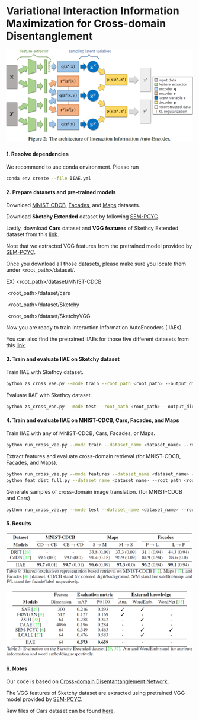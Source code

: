 # Variational Interaction Information Maximization for Cross-domain Disentanglement

![IIAE](IIAE.PNG)



#### 1. Resolve dependencies

We recommend to use conda environment. Please run

```sh
conda env create --file IIAE.yml
```

#### 2. Prepare datasets and pre-trained models

Download [MNIST-CDCB](https://github.com/agonzgarc/cross-domain-disen), [Facades](https://github.com/phillipi/pix2pix), and [Maps](https://github.com/phillipi/pix2pix) datasets.

Download **Sketchy Extended** dataset by following [SEM-PCYC](https://github.com/AnjanDutta/sem-pcyc).

Lastly, download **Cars** dataset and  **VGG features** of Skethcy Extended dataset from this [link](http://doi.org/10.5281/zenodo.3890097).

Note that we extracted VGG features from the pretrained model provided by [SEM-PCYC](https://github.com/AnjanDutta/sem-pcyc).

Once you download all those datasets, please make sure you locate them under <root_path>/dataset/.

EX) <root_path>/dataset/MNIST-CDCB

​      <root_path>/dataset/cars

​      <root_path>/dataset/Sketchy

​      <root_path>/dataset/SketchyVGG

Now you are ready to train Interaction Information AutoEncoders (IIAEs).

You can also find the pretrained  IIAEs for those five different datasets from this [link](http://doi.org/10.5281/zenodo.3890097).

#### 3. Train and evaluate IIAE on Sketchy dataset

Train IIAE with Skethcy dataset.

```sh
python zs_cross_vae.py --mode train --root_path <root_path> --output_dir <root_path>/SUBMISSION/Sketchy
```

Evaluate IIAE with Skethcy dataset.

```sh
python zs_cross_vae.py --mode test --root_path <root_path> --output_dir <root_path>/SUBMISSION/Sketchy
```

#### 4. Train and evaluate IIAE on MNIST-CDCB, Cars, Facades, and Maps

Train IIAE with any of MNIST-CDCB, Cars, Facades, or Maps.

```sh
python run_cross_vae.py --mode train --dataset_name <dataset_name> --root_path <root_path> --output_dir <root_path>/SUBMISSION/<dataset_name>
```

Extract features and evaluate cross-domain retrieval (for MNIST-CDCB, Facades, and Maps).

```sh
python run_cross_vae.py --mode features --dataset_name <dataset_name> --root_path <root_path> --output_dir <root_path>/SUBMISSION/<dataset_name>
python feat_dist_full.py --dataset_name <dataset_name> --root_path <root_path> --output_dir <root_path>/SUBMISSION/<dataset_name>
```

Generate samples of cross-domain image translation. (for MNIST-CDCB and Cars)

```sh
python run_cross_vae.py --mode test --dataset_name <dataset_name> --root_path <root_path> --output_dir <root_path>/SUBMISSION/<dataset_name>
```



#### 5. Results

![table1](table1.PNG)



![table2](table2.PNG)



#### 6. Notes

Our code is based on [Cross-domain Disentantanglement Network](https://github.com/agonzgarc/cross-domain-disen).

The VGG features of Sketchy dataset are extracted using pretrained VGG model provided by [SEM-PCYC](https://github.com/AnjanDutta/sem-pcyc).

Raw files of Cars dataset can be found [here](http://www-personal.umich.edu/~reedscot/files/).

